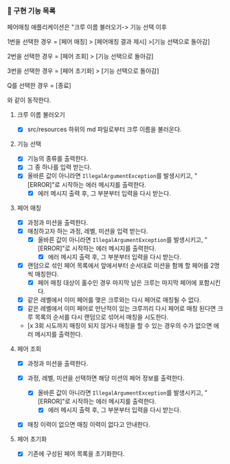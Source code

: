 ### 📜 구현 기능 목록

페어매칭 애플리케이션은 "크루 이름 불러오기-> 기능 선택 이후 

1번을 선택한 경우 = [페어 매칭] > [페어매칭 결과 제시] >[기능 선택으로 돌아감]

2번을 선택한 경우 = [페어 조회] > [기능 선택으로 돌아감]

3번을 선택한 경우 = [페어 초기화] > [기능 선택으로 돌아감]

Q를 선택한 경우 = [종료] 

와 같이 동작한다.

1. 크루 이름 불러오기
    - [x] src/resources 하위의 md 파일로부터 크루 이름을 불러온다.

2. 기능 선택
    - [x] 기능의 종류를 출력한다.
    - [x] 그 중 하나를 입력 받는다.
    - [x] 올바른 값이 아니라면 `IllegalArgumentException`를 발생시키고, "[ERROR]"로 시작하는 에러 메시지를 출력한다.
        - [x] 에러 메시지 출력 후, 그 부분부터 입력을 다시 받는다.

3. 페어 매칭
    - [x] 과정과 미션을 출력한다.
    - [x] 매칭하고자 하는 과정, 레벨, 미션을 입력 받는다.
        - [x] 올바른 값이 아니라면 `IllegalArgumentException`를 발생시키고, "[ERROR]"로 시작하는 에러 메시지를 출력한다.
            - [x] 에러 메시지 출력 후, 그 부분부터 입력을 다시 받는다.
    - [x] 랜덤으로 섞인 페어 목록에서 앞에서부터 순서대로 미션을 함께 할 페어를 2명씩 매칭한다.
        - [x] 페어 매칭 대상이 홀수인 경우 마지막 남은 크루는 마지막 페어에 포함시킨다.
    - [x] 같은 레벨에서 이미 페어를 맺은 크루와는 다시 페어로 매칭될 수 없다.
    - [x] 같은 레벨에서 이미 페어로 만난적이 있는 크루끼리 다시 페어로 매칭 된다면 크루 목록의 순서를 다시 랜덤으로 섞어서 매칭을 시도한다.
    - [x  3회 시도까지 매칭이 되지 않거나 매칭을 할 수 있는 경우의 수가 없으면 에러 메시지를 출력한다.


4. 페어 조회
    - [x] 과정과 미션을 출력한다.
    - [x] 과정, 레벨, 미션을 선택하면 해당 미션의 페어 정보를 출력한다.
        - [x] 올바른 값이 아니라면 `IllegalArgumentException`를 발생시키고, "[ERROR]"로 시작하는 에러 메시지를 출력한다.
            - [x] 에러 메시지 출력 후, 그 부분부터 입력을 다시 받는다.
    - [x] 매칭 이력이 없으면 매칭 이력이 없다고 안내한다.


5. 페어 초기화
    - [x] 기존에 구성된 페어 목록을 초기화한다.